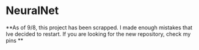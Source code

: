 # NeuralNet

**As of 9/8, this project has been scrapped. I made enough mistakes that Ive decided to restart. If you are looking for the new repository, check my pins **
